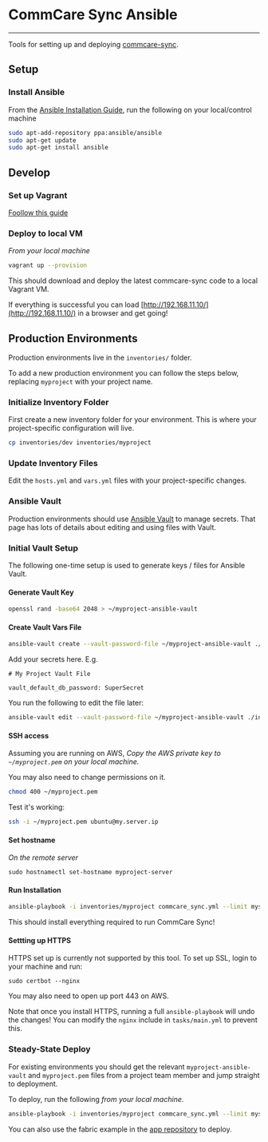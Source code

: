 # CommCare Sync Ansible
---

Tools for setting up and deploying [commcare-sync](https://github.com/dimagi/commcare-sync).

## Setup

### Install Ansible

From the [Ansible Installation Guide](https://docs.ansible.com/ansible/latest/installation_guide/intro_installation.html#installing-ansible-on-ubuntu),
run the following on your local/control machine

```bash
sudo apt-add-repository ppa:ansible/ansible
sudo apt-get update
sudo apt-get install ansible
```

## Develop

### Set up Vagrant

[Foollow this guide](https://www.vagrantup.com/docs/installation/)

### Deploy to local VM

*From your local machine*

```bash
vagrant up --provision
```

This should download and deploy the latest commcare-sync code to a local Vagrant VM.

If everything is successful you can load [http://192.168.11.10/](http://192.168.11.10/) in a browser
and get going!

## Production Environments

Production environments live in the `inventories/` folder.

To add a new production environment you can follow the steps below, replacing `myproject` with your project name.

### Initialize Inventory Folder

First create a new inventory folder for your environment.
This is where your project-specific configuration will live. 

```bash
cp inventories/dev inventories/myproject
```
### Update Inventory Files

Edit the `hosts.yml` and `vars.yml` files with your project-specific changes.

### Ansible Vault

Production environments should use [Ansible Vault](https://docs.ansible.com/ansible/latest/user_guide/vault.html) to manage secrets.
That page has lots of details about editing and using files with Vault.

### Initial Vault Setup

The following one-time setup is used to generate keys / files for Ansible Vault.

#### Generate Vault Key

```bash
openssl rand -base64 2048 > ~/myproject-ansible-vault
```

#### Create Vault Vars File
```bash
ansible-vault create --vault-password-file ~/myproject-ansible-vault ./inventories/myproject/group_vars/api/vault.yml
```

Add your secrets here. E.g.

```
# My Project Vault File

vault_default_db_password: SuperSecret
```

You run the following to edit the file later:

```bash
ansible-vault edit --vault-password-file ~/myproject-ansible-vault ./inventories/myproject/group_vars/api/vault.yml
```

#### SSH access

Assuming you are running on AWS, *Copy the AWS private key to `~/myproject.pem` on your local machine.*

You may also need to change permissions on it.

```bash
chmod 400 ~/myproject.pem
```

Test it's working:

```bash
ssh -i ~/myproject.pem ubuntu@my.server.ip
```

#### Set hostname

*On the remote server*

`sudo hostnamectl set-hostname myproject-server`

#### Run Installation

```bash
ansible-playbook -i inventories/myproject commcare_sync.yml --limit myserver --vault-password-file ~/myproject-ansible-vault -vv
```

This should install everything required to run CommCare Sync!

#### Settting up HTTPS

HTTPS set up is currently not supported by this tool. To set up SSL, login to your machine and run:

```
sudo certbot --nginx
```

You may also need to open up port 443 on AWS.

Note that once you install HTTPS, running a full `ansible-playbook` will undo the changes!
You can modify the `nginx` include in `tasks/main.yml` to prevent this.


### Steady-State Deploy

For existing environments you should get the relevant `myproject-ansible-vault` and `myproject.pem`
files from a project team member and jump straight to deployment.

To deploy, run the following *from your local machine*.

```bash
ansible-playbook -i inventories/myproject commcare_sync.yml --limit myserver --vault-password-file ~/myproject-ansible-vault -vv --tags=deploy
```

You can also use the fabric example in the [app repository](https://github.com/dimagi/commcare-sync) to deploy.
